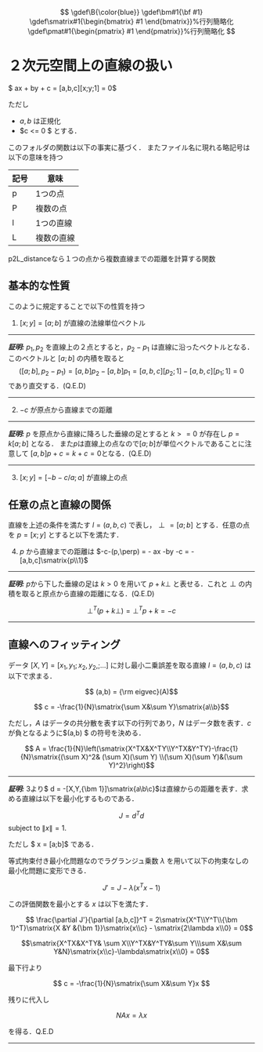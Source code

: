 
$$
\gdef\B{\color{blue}}
\gdef\bm#1{\bf #1}
\gdef\smatrix#1{\begin{bmatrix} #1 \end{bmatrix}}%行列簡略化
\gdef\pmat#1{\begin{pmatrix} #1 \end{pmatrix}}%行列簡略化
$$

# ２次元空間上の直線の扱い

$ ax + by + c = [a,b,c][x;y;1] = 0$

ただし

- $a,b$ は正規化
- $c <= 0 $
とする．

このフォルダの関数は以下の事実に基づく．
またファイル名に現れる略記号は以下の意味を持つ

|  記号  |  意味  |
| ---- | ---- |
|  p  |  1つの点  |
|  P  |  複数の点  |
|  l  |  1つの直線  |
|  L  |  複数の直線  |

p2L_distanceなら１つの点から複数直線までの距離を計算する関数

## 基本的な性質

このように規定することで以下の性質を持つ

1. $[x;y] = [a;b]$ が直線の法線単位ベクトル

---

**_証明:_**
$p_1, p_2$ を直線上の２点とすると，$p_2-p_1$ は直線に沿ったベクトルとなる．
このベクトルと $[a;b]$ の内積を取ると
$$([a;b],p_2-p_1) = [a,b]p_2-[a,b]p_1 = [a,b,c][p_2;1]-[a,b,c][p_1;1] =0$$
であり直交する．(Q.E.D)

---

2. $-c$ が原点から直線までの距離

---

**_証明:_**
$p$ を原点から直線に降ろした垂線の足とすると $k>=0$ が存在し $p = k[a;b]$ となる．
また$p$は直線上の点なので$[a;b]$が単位ベクトルであることに注意して $[a,b]p + c = k + c = 0$となる．(Q.E.D)

---

3. $[x;y] = [-b-c/a;a]$ が直線上の点

## 任意の点と直線の関係

直線を上述の条件を満たす $l = (a,b,c)$ で表し，$\perp = [a;b]$ とする．任意の点を $p = [x;y]$ とすると以下を満たす．

4. $p$ から直線までの距離は $-c-(p,\perp) = - ax -by -c = -[a,b,c]\smatrix{p\\1}$

---

**_証明:_**
$p$から下した垂線の足は $k>0$ を用いて $p+k\perp$ と表せる．これと $\perp$ の内積を取ると原点から直線の距離になる．(Q.E.D)

$$\perp^T (p+k\perp) = \perp^Tp + k = -c$$

---

## 直線へのフィッティング

データ $[X,Y] = [x_1,y_1;x_2,y_2,;...]$ に対し最小二乗誤差を取る直線 $l = (a,b,c)$ は以下で求まる．

$$ (a,b) = {\rm eigvec}(A)$$

$$ c = -\frac{1}{N}\smatrix{\sum X&\sum Y}\smatrix{a\\b}$$

ただし，$A$ はデータの共分散を表す以下の行列であり，$N$ はデータ数を表す．$c$が負となるように$(a,b) $ の符号を決める．

$$ A = \frac{1}{N}\left(\smatrix{X^TX&X^TY\\Y^TX&Y^TY}-\frac{1}{N}\smatrix{(\sum X)^2& (\sum X)(\sum Y) \\(\sum X)(\sum Y)&(\sum Y)^2}\right)$$

---

**_証明:_**
3より$ d = -[X,Y,{\bm 1}]\smatrix{a\\b\\c}$は直線からの距離を表す．求める直線は以下を最小化するものである．

$$ J = d^T d $$
subject to $\|x\| = 1$.

ただし $ x = [a;b]$ である．

等式拘束付き最小化問題なのでラグランジュ乗数 $\lambda$ を用いて以下の拘束なしの最小化問題に変形できる．

$$ J' = J - \lambda (x^Tx-1)$$

この評価関数を最小とする $x$ は以下を満たす．

$$ \frac{\partial J'}{\partial [a,b,c]}^T = 2\smatrix{X^T\\Y^T\\{\bm 1}^T}\smatrix{X &Y &{\bm 1}}\smatrix{x\\c} - \smatrix{2\lambda x\\0} = 0$$

$$\smatrix{X^TX&X^TY& \sum X\\Y^TX&Y^TY&\sum Y\\\sum X&\sum Y&N}\smatrix{x\\c}-\lambda\smatrix{x\\0} = 0$$

最下行より

$$ c = -\frac{1}{N}\smatrix{\sum X&\sum Y}x $$

残りに代入し

$$ N A x = \lambda x$$

を得る．Q.E.D

---

